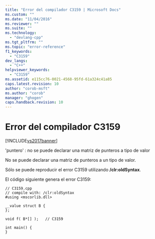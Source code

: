 ```yaml
---
title: "Error del compilador C3159 | Microsoft Docs"
ms.custom: ""
ms.date: "11/04/2016"
ms.reviewer: ""
ms.suite: ""
ms.technology: 
  - "devlang-cpp"
ms.tgt_pltfrm: ""
ms.topic: "error-reference"
f1_keywords: 
  - "C3159"
dev_langs: 
  - "C++"
helpviewer_keywords: 
  - "C3159"
ms.assetid: e115cc76-0021-4568-95fd-61a324c41a85
caps.latest.revision: 10
author: "corob-msft"
ms.author: "corob"
manager: "ghogen"
caps.handback.revision: 10
---
```

# Error del compilador C3159
[!INCLUDE[vs2017banner](../../assembler/inline/includes/vs2017banner.md)]

'puntero' : no se puede declarar una matriz de punteros a tipo de valor  
  
 No se puede declarar una matriz de punteros a un tipo de valor.  
  
 Sólo se puede reproducir el error C3159 utilizando **\/clr:oldSyntax**.  
  
 El código siguiente genera el error C3159:  
  
```  
// C3159.cpp  
// compile with: /clr:oldSyntax  
#using <mscorlib.dll>  
  
__value struct B {  
};  
  
void f( B*[] );   // C3159  
  
int main() {  
}  
```